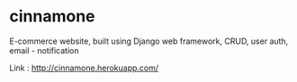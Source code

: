 # cinnamone
E-commerce website, built using Django web framework, CRUD, user auth, email - notification

Link : http://cinnamone.herokuapp.com/
